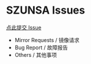 # SZUNSA Issues

[点此提交 Issue](https://github.com/szunsa/issues/issues/new/choose)

- Mirror Requests / 镜像请求
- Bug Report / 故障报告
- Others / 其他事项

